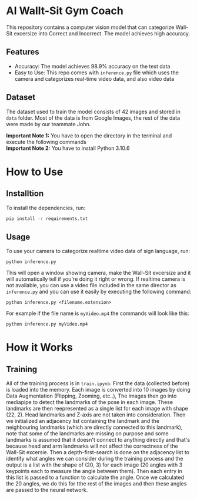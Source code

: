 # AI Wallt-Sit Gym Coach

This repository contains a computer vision model that can categorize Wall-Sit excersize into Correct and Incorrect. The model achieves high accuracy.

## Features

* Accuracy: The model achieves 98.9% accuracy on the test data
* Easy to Use: This repo comes with `inference.py` file which uses the camera and categorizes real-time video data, and also video data

## Dataset

The dataset used to train the model consists of 42 images and stored in `data` folder. Most of the data is from Google Images, the rest of the data were made by our teammate John.

**Important Note 1:** You have to open the directory in the terminal and execute the following commands<br>
**Important Note 2:** You have to install Python 3.10.6
# How to Use
## Installtion
To install the dependencies, run:
```bash
pip install -r requirements.txt
```
## Usage
To use your camera to categorize realtime video data of sign language, run:<br>
```
python inference.py
```
This will open a window showing camera, make the Wall-Sit excersize and it will automatically tell if you're doing it right or wrong.
If realtime camera is not available, you can use a video file included in the same director as `inference.py` and you can use it easily by executing the following command:<br>
```
python inference.py <filename.extension>
```
For example if the file name is `myVideo.mp4` the commands will look like this:<br>
```
python inference.py myVideo.mp4
```

# How it Works

## Training
All of the training process is in `train.ipynb`. First the data (collected before) is loaded into the memory. Each image is converted into 10 images by doing Data Augmentation (Flipping, Zooming, etc..), The images then go into mediapipe to detect the landmarks of the pose in each image. These landmarks are then reepresented as a single list for each image with shape (22, 2). Head landmarks and Z-axis are not taken into consideration. Then we initialized an adjacency list containing the landmark and the neighbouring landmarks (which are directly connected to this landmark), note that some of the landmarks are missing on purpose and some landmarks is assumed that it doesn't connect to anything directly and that's because head and arm landmarks will not affect the correctness of the Wall-Sit excersie. Then a depth-first-search is done on the adjacency list to identify what angles we can consider during the training process and the output is a list with the shape of (20, 3) for each image (20 angles with 3 keypoints each to measure the angle between them). Then each entry in this list is passed to a function to calculate the angle. Once we calculated the 20 angles, we do this for tthe rest of the images and then these angles are passed to the neural network.
